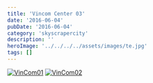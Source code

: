 ```yaml
---
title: 'Vincom Center 03'
date: '2016-06-04'
pubDate: '2016-06-04'
category: 'skyscrapercity'
description: ''
heroImage: '../../../../assets/images/te.jpg'
tags: []
---
```


[![VinCom01](http://malparty.fr/wp-content/uploads/2016/06/VinCom01.png)](http://malparty.fr/wp-content/uploads/2016/06/VinCom01.png) [![VinCom02](http://malparty.fr/wp-content/uploads/2016/06/VinCom02.png)](http://malparty.fr/wp-content/uploads/2016/06/VinCom02.png)
